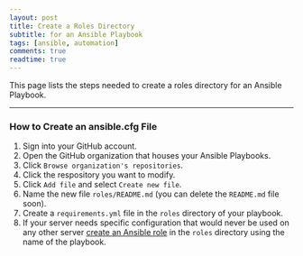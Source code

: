 ```yaml
---
layout: post
title: Create a Roles Directory
subtitle: for an Ansible Playbook
tags: [ansible, automation]
comments: true
readtime: true
---
```


This page lists the steps needed to create a roles directory for an Ansible Playbook.

---
### How to Create an ansible.cfg File
1. Sign into your GitHub account.
2. Open the GitHub organization that houses your Ansible Playbooks.
3. Click `Browse organization's repositories`.
4. Click the respository you want to modify.
5. Click `Add file` and select `Create new file`.
6. Name the new file `roles/README.md` (you can delete the `README.md` file soon).
7. Create a `requirements.yml` file in the `roles` directory of your playbook.
8. If your server needs specific configuration that would never be used on any other server [create an Ansible role](TBD) in the `roles` directory using the name of the playbook.
